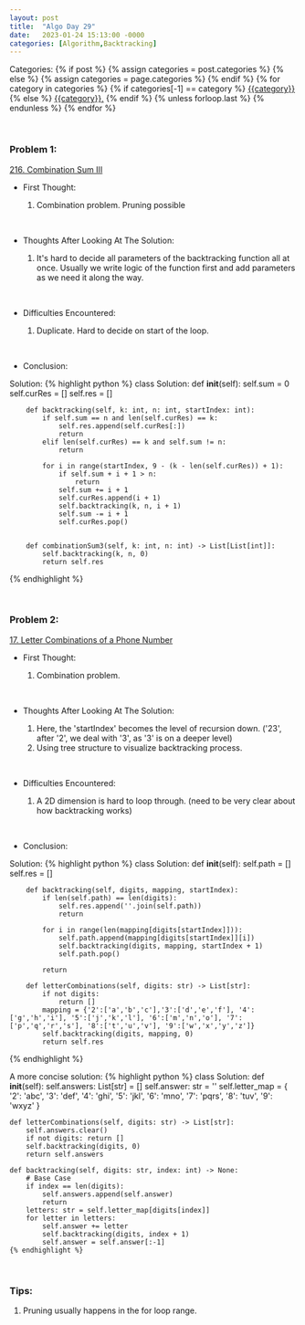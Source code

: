 ```yaml
---
layout: post
title:  "Algo Day 29"
date:   2023-01-24 15:13:00 -0000
categories: [Algorithm,Backtracking]
---
```


<div class="post-categories">
  Categories:
  {% if post %}
    {% assign categories = post.categories %}
  {% else %}
    {% assign categories = page.categories %}
  {% endif %}
  {% for category in categories %}
    {% if categories[-1] == category %}
        <a href="{{site.baseurl}}/categories/#{{category|slugize}}">{{category}}</a>
    {% else %}
        <a href="{{site.baseurl}}/categories/#{{category|slugize}}">{{category}},</a>
    {% endif %}
  {% unless forloop.last %}&nbsp;{% endunless %}
  {% endfor %}
</div>

&nbsp;


### Problem 1:

[216. Combination Sum III](https://leetcode.com/problems/combination-sum-iii/)

* First Thought:

  1. Combination problem. Pruning possible

&nbsp;

* Thoughts After Looking At The Solution:

  1. It's hard to decide all parameters of the backtracking function all at once. Usually we write logic of the function first and add parameters as we need it along the way.

&nbsp;

* Difficulties Encountered:

  1. Duplicate. Hard to decide on start of the loop.

&nbsp;

* Conclusion:

Solution:
  {% highlight python %}
    class Solution:
        def __init__(self):
            self.sum = 0
            self.curRes = []
            self.res = []

        def backtracking(self, k: int, n: int, startIndex: int):
            if self.sum == n and len(self.curRes) == k:
                self.res.append(self.curRes[:])
                return
            elif len(self.curRes) == k and self.sum != n:
                return
            
            for i in range(startIndex, 9 - (k - len(self.curRes)) + 1):
                if self.sum + i + 1 > n:
                    return
                self.sum += i + 1
                self.curRes.append(i + 1)
                self.backtracking(k, n, i + 1)
                self.sum -= i + 1
                self.curRes.pop()
            

        def combinationSum3(self, k: int, n: int) -> List[List[int]]:
            self.backtracking(k, n, 0)
            return self.res
  {% endhighlight %}

&nbsp;

### Problem 2:

[17. Letter Combinations of a Phone Number](https://leetcode.com/problems/letter-combinations-of-a-phone-number/)

* First Thought:

  1. Combination problem.

&nbsp;

* Thoughts After Looking At The Solution:

  1. Here, the 'startIndex' becomes the level of recursion down. ('23', after '2', we deal with '3', as '3' is on a deeper level)
  2. Using tree structure to visualize backtracking process.

&nbsp;

* Difficulties Encountered:

  1. A 2D dimension is hard to loop through. (need to be very clear about how backtracking works)

&nbsp;

* Conclusion:

Solution:
  {% highlight python %}
    class Solution:
        def __init__(self):
            self.path = []
            self.res = []

        def backtracking(self, digits, mapping, startIndex):
            if len(self.path) == len(digits):
                self.res.append(''.join(self.path))
                return
            
            for i in range(len(mapping[digits[startIndex]])):
                self.path.append(mapping[digits[startIndex]][i])
                self.backtracking(digits, mapping, startIndex + 1)
                self.path.pop()

            return

        def letterCombinations(self, digits: str) -> List[str]:
            if not digits:
                return []
            mapping = {'2':['a','b','c'],'3':['d','e','f'], '4':['g','h','i'], '5':['j','k','l'], '6':['m','n','o'], '7':['p','q','r','s'], '8':['t','u','v'], '9':['w','x','y','z']}
            self.backtracking(digits, mapping, 0)
            return self.res
  {% endhighlight %}

A more concise solution:
    {% highlight python %}
    class Solution:
    def __init__(self):
        self.answers: List[str] = []
        self.answer: str = ''
        self.letter_map = {
            '2': 'abc',
            '3': 'def',
            '4': 'ghi',
            '5': 'jkl',
            '6': 'mno',
            '7': 'pqrs',
            '8': 'tuv',
            '9': 'wxyz'
        }

    def letterCombinations(self, digits: str) -> List[str]:
        self.answers.clear()
        if not digits: return []
        self.backtracking(digits, 0)
        return self.answers
    
    def backtracking(self, digits: str, index: int) -> None:
        # Base Case
        if index == len(digits):
            self.answers.append(self.answer)
            return 
        letters: str = self.letter_map[digits[index]]
        for letter in letters:
            self.answer += letter
            self.backtracking(digits, index + 1)
            self.answer = self.answer[:-1]
    {% endhighlight %}

&nbsp;


### Tips:

1. Pruning usually happens in the for loop range.